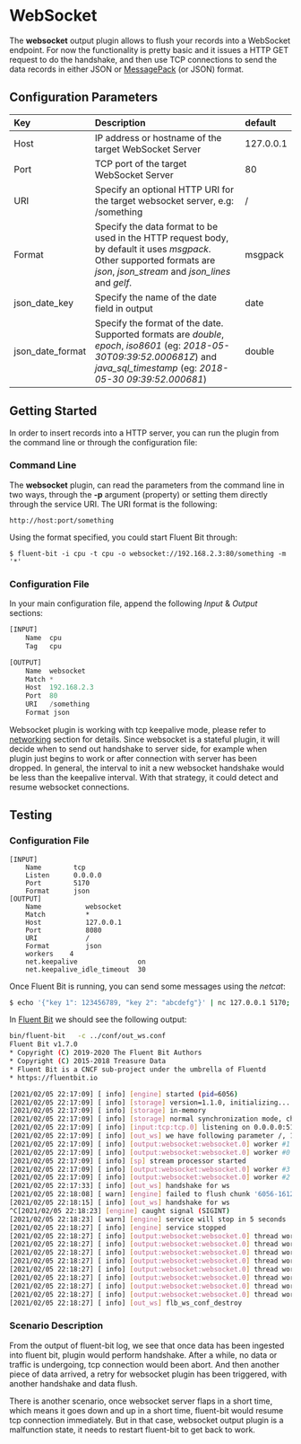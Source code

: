 # WebSocket

The **websocket** output plugin allows to flush your records into a WebSocket endpoint. For now the functionality is pretty basic and it issues a HTTP GET request to do the handshake, and then use TCP connections to send the data records in either JSON or [MessagePack](http://msgpack.org) \(or JSON\) format.

## Configuration Parameters

| Key | Description | default |
| :--- | :--- | :--- |
| Host | IP address or hostname of the target WebSocket Server | 127.0.0.1 |
| Port | TCP port of the target WebSocket Server | 80 |
| URI | Specify an optional HTTP URI for the target websocket server, e.g: /something | / |
| Format | Specify the data format to be used in the HTTP request body, by default it uses _msgpack_. Other supported formats are _json_, _json\_stream_ and _json\_lines_ and _gelf_. | msgpack |
| json\_date\_key | Specify the name of the date field in output | date |
| json\_date\_format | Specify the format of the date. Supported formats are _double_, _epoch_, _iso8601_ (eg: _2018-05-30T09:39:52.000681Z_) and _java_sql_timestamp_ (eg: _2018-05-30 09:39:52.000681_) | double |

## Getting Started

In order to insert records into a HTTP server, you can run the plugin from the command line or through the configuration file:

### Command Line

The **websocket** plugin, can read the parameters from the command line in two ways, through the **-p** argument \(property\) or setting them directly through the service URI. The URI format is the following:

```text
http://host:port/something
```

Using the format specified, you could start Fluent Bit through:

```text
$ fluent-bit -i cpu -t cpu -o websocket://192.168.2.3:80/something -m '*'
```

### Configuration File

In your main configuration file, append the following _Input_ & _Output_ sections:

```python
[INPUT]
    Name  cpu
    Tag   cpu

[OUTPUT]
    Name  websocket
    Match *
    Host  192.168.2.3
    Port  80
    URI   /something
    Format json
```

Websocket plugin is working with tcp keepalive mode, please refer to [networking](https://docs.fluentbit.io/manual/v/master/administration/networking#configuration-options) section for details. Since websocket is a stateful plugin, it will decide when to send out handshake to server side, for example when plugin just begins to work or after connection with server has been dropped. In general, the interval to init a new websocket handshake would be less than the keepalive interval. With that strategy, it could detect and resume websocket connections.


## Testing

### Configuration File

```text
[INPUT]
    Name        tcp
    Listen      0.0.0.0
    Port        5170
    Format      json
[OUTPUT]
    Name           websocket
    Match          *
    Host           127.0.0.1
    Port           8080
    URI            /
    Format         json
    workers	   4
    net.keepalive               on
    net.keepalive_idle_timeout  30
```

Once Fluent Bit is running, you can send some messages using the _netcat_:

```bash
$ echo '{"key 1": 123456789, "key 2": "abcdefg"}' | nc 127.0.0.1 5170; sleep 35; echo '{"key 1": 123456789, "key 2": "abcdefg"}' | nc 127.0.0.1 5170
```

In [Fluent Bit](http://fluentbit.io) we should see the following output:

```bash
bin/fluent-bit   -c ../conf/out_ws.conf
Fluent Bit v1.7.0
* Copyright (C) 2019-2020 The Fluent Bit Authors
* Copyright (C) 2015-2018 Treasure Data
* Fluent Bit is a CNCF sub-project under the umbrella of Fluentd
* https://fluentbit.io

[2021/02/05 22:17:09] [ info] [engine] started (pid=6056)
[2021/02/05 22:17:09] [ info] [storage] version=1.1.0, initializing...
[2021/02/05 22:17:09] [ info] [storage] in-memory
[2021/02/05 22:17:09] [ info] [storage] normal synchronization mode, checksum disabled, max_chunks_up=128
[2021/02/05 22:17:09] [ info] [input:tcp:tcp.0] listening on 0.0.0.0:5170
[2021/02/05 22:17:09] [ info] [out_ws] we have following parameter /, 127.0.0.1, 8080, 25
[2021/02/05 22:17:09] [ info] [output:websocket:websocket.0] worker #1 started
[2021/02/05 22:17:09] [ info] [output:websocket:websocket.0] worker #0 started
[2021/02/05 22:17:09] [ info] [sp] stream processor started
[2021/02/05 22:17:09] [ info] [output:websocket:websocket.0] worker #3 started
[2021/02/05 22:17:09] [ info] [output:websocket:websocket.0] worker #2 started
[2021/02/05 22:17:33] [ info] [out_ws] handshake for ws
[2021/02/05 22:18:08] [ warn] [engine] failed to flush chunk '6056-1612534687.673438119.flb', retry in 7 seconds: task_id=0, input=tcp.0 > output=websocket.0 (out_id=0)
[2021/02/05 22:18:15] [ info] [out_ws] handshake for ws
^C[2021/02/05 22:18:23] [engine] caught signal (SIGINT)
[2021/02/05 22:18:23] [ warn] [engine] service will stop in 5 seconds
[2021/02/05 22:18:27] [ info] [engine] service stopped
[2021/02/05 22:18:27] [ info] [output:websocket:websocket.0] thread worker #0 stopping...
[2021/02/05 22:18:27] [ info] [output:websocket:websocket.0] thread worker #0 stopped
[2021/02/05 22:18:27] [ info] [output:websocket:websocket.0] thread worker #1 stopping...
[2021/02/05 22:18:27] [ info] [output:websocket:websocket.0] thread worker #1 stopped
[2021/02/05 22:18:27] [ info] [output:websocket:websocket.0] thread worker #2 stopping...
[2021/02/05 22:18:27] [ info] [output:websocket:websocket.0] thread worker #2 stopped
[2021/02/05 22:18:27] [ info] [output:websocket:websocket.0] thread worker #3 stopping...
[2021/02/05 22:18:27] [ info] [output:websocket:websocket.0] thread worker #3 stopped
[2021/02/05 22:18:27] [ info] [out_ws] flb_ws_conf_destroy
```

### Scenario Description

From the output of fluent-bit log, we see that once data has been ingested into fluent bit, plugin would perform handshake. After a while, no data or traffic is undergoing, tcp connection would been abort. And then another piece of data arrived, a retry for websocket plugin has been triggered, with another handshake and data flush.

There is another scenario, once websocket server flaps in a short time, which means it goes down and up in a short time, fluent-bit would resume tcp connection immediately. But in that case, websocket output plugin is a malfunction state, it needs to restart fluent-bit to get back to work.
